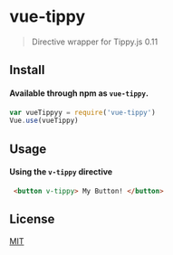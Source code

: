 # vue-tippy

> Directive wrapper for Tippy.js 0.11

## Install

#### Available through npm as `vue-tippy`.

  ``` js
  var vueTippyy = require('vue-tippy')
  Vue.use(vueTippy)
  ```

## Usage

#### Using the `v-tippy` directive

``` html
 <button v-tippy> My Button! </button>
```

## License

[MIT](http://opensource.org/licenses/MIT)